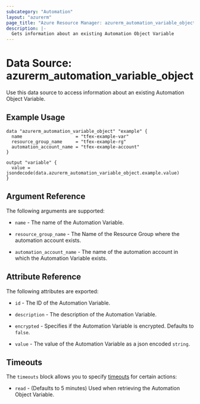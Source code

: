 ```yaml
---
subcategory: "Automation"
layout: "azurerm"
page_title: "Azure Resource Manager: azurerm_automation_variable_object"
description: |-
  Gets information about an existing Automation Object Variable
---
```


# Data Source: azurerm_automation_variable_object

Use this data source to access information about an existing Automation Object Variable.

## Example Usage

```hcl
data "azurerm_automation_variable_object" "example" {
  name                    = "tfex-example-var"
  resource_group_name     = "tfex-example-rg"
  automation_account_name = "tfex-example-account"
}

output "variable" {
  value = jsondecode(data.azurerm_automation_variable_object.example.value)
}
```

## Argument Reference

The following arguments are supported:

- `name` - The name of the Automation Variable.

- `resource_group_name` - The Name of the Resource Group where the automation account exists.

- `automation_account_name` - The name of the automation account in which the Automation Variable exists.

## Attribute Reference

The following attributes are exported:

- `id` - The ID of the Automation Variable.

- `description` - The description of the Automation Variable.

- `encrypted` - Specifies if the Automation Variable is encrypted. Defaults to `false`.

- `value` - The value of the Automation Variable as a json encoded `string`.

## Timeouts

The `timeouts` block allows you to specify [timeouts](https://developer.hashicorp.com/terraform/language/resources/configure#define-operation-timeouts) for certain actions:

* `read` - (Defaults to 5 minutes) Used when retrieving the Automation Object Variable.
